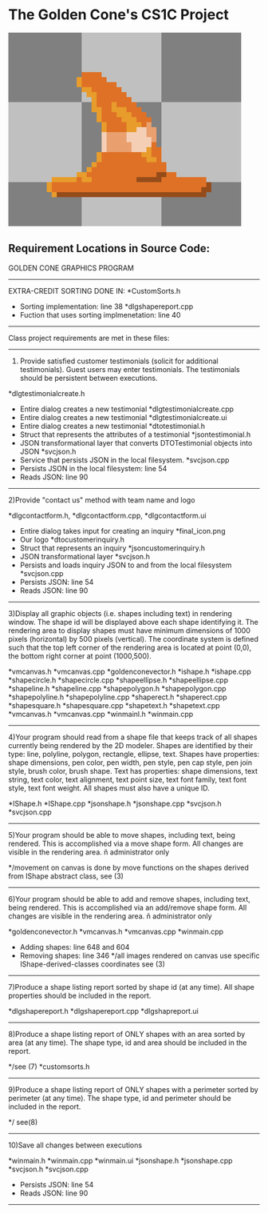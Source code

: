 # The Golden Cone's CS1C Project

![alt text](https://github.com/xavierliancw/CS1C-Class-Project/blob/master/artifacts/doxygen%20documentation/html/unknown.png)

## Requirement Locations in Source Code: 

GOLDEN CONE GRAPHICS PROGRAM
__________________________________________________________________________________________________________
EXTRA-CREDIT SORTING DONE IN:
*CustomSorts.h
- Sorting implementation: line 38
*dlgshapereport.cpp 
- Fuction that uses sorting implmenetation: line 40
__________________________________________________________________________________________________________
Class project requirements are met in these files:
__________________________________________________________________________________________________________
1) Provide satisfied customer testimonials (solicit for additional
testimonials). Guest users may enter testimonials. The testimonials
should be persistent between executions.

*dlgtestimonialcreate.h
- Entire dialog creates a new testimonial
*dlgtestimonialcreate.cpp
- Entire dialog creates a new testimonial
*dlgtestimonialcreate.ui
- Entire dialog creates a new testimonial
*dtotestimonial.h
- Struct that represents the attributes of a testimonial
*jsontestimonial.h
- JSON transformational layer that converts DTOTestimonial objects into JSON
*svcjson.h
- Service that persists JSON in the local filesystem.
*svcjson.cpp
- Persists JSON in the local filesystem: line 54
- Reads JSON: line 90
__________________________________________________________________________________________________________
2)Provide "contact us" method with team name and logo

*dlgcontactform.h, *dlgcontactform.cpp, *dlgcontactform.ui
- Entire dialog takes input for creating an inquiry
*final_icon.png
- Our logo
*dtocustomerinquiry.h
- Struct that represents an inquiry
*jsoncustomerinquiry.h
- JSON transformational layer
*svcjson.h
- Persists and loads inquiry JSON to and from the local filesystem
*svcjson.cpp
- Persists JSON: line 54
- Reads JSON: line 90
__________________________________________________________________________________________________________
3)Display all graphic objects (i.e. shapes including text) in rendering
window. The shape id will be displayed above each shape identifying
it. The rendering area to display shapes must have minimum
dimensions of 1000 pixels (horizontal) by 500 pixels (vertical). The
coordinate system is defined such that the top left corner of the
rendering area is located at point (0,0), the bottom right corner at
point (1000,500).

*vmcanvas.h
*vmcanvas.cpp
*goldenconevector.h
*ishape.h
*ishape.cpp
*shapecircle.h
*shapecircle.cpp
*shapeellipse.h
*shapeellipse.cpp
*shapeline.h
*shapeline.cpp
*shapepolygon.h
*shapepolygon.cpp
*shapepolyline.h
*shapepolyline.cpp
*shaperect.h
*shaperect.cpp
*shapesquare.h
*shapesquare.cpp
*shapetext.h
*shapetext.cpp
*vmcanvas.h
*vmcanvas.cpp
*winmainl.h
*winmain.cpp
__________________________________________________________________________________________________________
4)Your program should read from a shape file that keeps track of all
shapes currently being rendered by the 2D modeler. Shapes are
identified by their type: line, polyline, polygon, rectangle, ellipse,
text. Shapes have properties: shape dimensions, pen color, pen
width, pen style, pen cap style, pen join style, brush color, brush
shape. Text has properties: shape dimensions, text string, text 
color, text alignment, text point size, text font family, text font
style, text font weight. All shapes must also have a unique ID.

*IShape.h
*IShape.cpp
*jsonshape.h
*jsonshape.cpp
*svcjson.h
*svcjson.cpp
__________________________________________________________________________________________________________
5)Your program should be able to move shapes, including text, being
rendered. This is accomplished via a move shape form. All changes
are visible in the rendering area. ñ administrator only

*/movement on canvas is done by move functions on the shapes derived from IShape
	abstract class, see (3)
__________________________________________________________________________________________________________
6)Your program should be able to add and remove shapes, including
text, being rendered. This is accomplished via an add/remove shape
form. All changes are visible in the rendering area. ñ administrator
only

*goldenconevector.h
*vmcanvas.h
*vmcanvas.cpp
*winmain.cpp
- Adding shapes: line 648 and 604
- Removing shapes: line 346
*/all images rendered on canvas use specific IShape-derived-classes coordinates see (3)
__________________________________________________________________________________________________________
7)Produce a shape listing report sorted by shape id (at any time). All
shape properties should be included in the report.

*dlgshapereport.h
*dlgshapereport.cpp
*dlgshapreport.ui
__________________________________________________________________________________________________________
8)Produce a shape listing report of ONLY shapes with an area sorted
by area (at any time). The shape type, id and area should be
included in the report.

*/see (7)
*customsorts.h
__________________________________________________________________________________________________________
9)Produce a shape listing report of ONLY shapes with a perimeter
sorted by perimeter (at any time). The shape type, id and perimeter
should be included in the report.

*/ see(8)
__________________________________________________________________________________________________________
10)Save all changes between executions

*winmain.h
*winmain.cpp
*winmain.ui
*jsonshape.h
*jsonshape.cpp
*svcjson.h
*svcjson.cpp
- Persists JSON: line 54
- Reads JSON: line 90
__________________________________________________________________________________________________________
